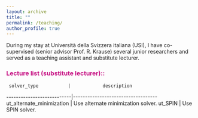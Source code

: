 ```yaml
---
layout: archive
title: ""
permalink: /teaching/
author_profile: true
---
```


During my stay at Università della Svizzera italiana (USI), I have co-supervised (senior advisor Prof. R. Krause) several junior researchers and served as a teaching assistant and substitute lecturer. 


### <span style="color:rgb(199, 21, 133)"> Lecture list (substitute lecturer)::</span>

     solver_type           |            description            
---------------------------|-----------------------------------
 ut_alternate_minimization | Use alternate minimization solver.
 ut_SPIN     			   | Use SPIN solver.                 
